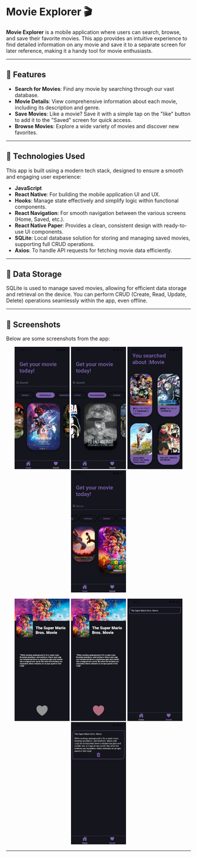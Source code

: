 # Movie Explorer 🎬

**Movie Explorer** is a mobile application where users can search, browse, and save their favorite movies. This app provides an intuitive experience to find detailed information on any movie and save it to a separate screen for later reference, making it a handy tool for movie enthusiasts.

---

## 📱 Features

- **Search for Movies**: Find any movie by searching through our vast database.
- **Movie Details**: View comprehensive information about each movie, including its description and genre.
- **Save Movies**: Like a movie? Save it with a simple tap on the "like" button to add it to the "Saved" screen for quick access.
- **Browse Movies**: Explore a wide variety of movies and discover new favorites.

---

## 🚀 Technologies Used

This app is built using a modern tech stack, designed to ensure a smooth and engaging user experience:

- **JavaScript**
- **React Native**: For building the mobile application UI and UX.
- **Hooks**: Manage state effectively and simplify logic within functional components.
- **React Navigation**: For smooth navigation between the various screens (Home, Saved, etc.).
- **React Native Paper**: Provides a clean, consistent design with ready-to-use UI components.
- **SQLite**: Local database solution for storing and managing saved movies, supporting full CRUD operations.
- **Axios**: To handle API requests for fetching movie data efficiently.

---

## 💾 Data Storage

SQLite is used to manage saved movies, allowing for efficient data storage and retrieval on the device. You can perform CRUD (Create, Read, Update, Delete) operations seamlessly within the app, even offline.

---

## 📸 Screenshots

Below are some screenshots from the app:

<p align="center">
  <img src="5870679145388820271.jpg" alt="Screen 1" width="150" />
  <img src="5870679145388820272.jpg" alt="Screen 2" width="150" />
  <img src="5870679145388820273.jpg" alt="Screen 3" width="150" />
  <img src="5870679145388820274.jpg" alt="Screen 4" width="150" />
</p>
<p align="center">
  <img src="5870679145388820275.jpg" alt="Screen 5" width="150" />
  <img src="5870679145388820276.jpg" alt="Screen 6" width="150" />
  <img src="5870679145388820277.jpg" alt="Screen 7" width="150" />
  <img src="5870679145388820278.jpg" alt="Screen 8" width="150" />
</p>

---
